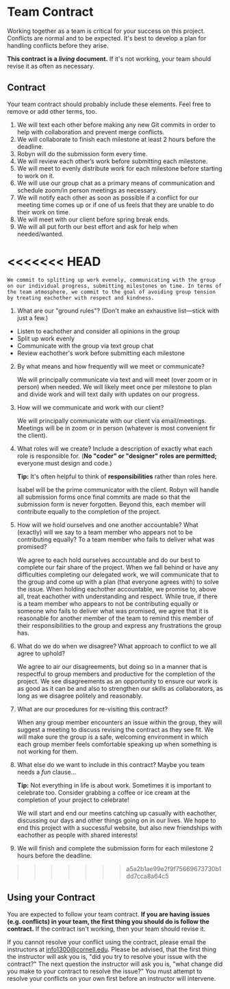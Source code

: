 # Team Contract

Working together as a team is critical for your success on this project. Conflicts are normal and to be expected. It's best to develop a plan for handling conflicts before they arise.

**This contract is a _living_ document.** If it's not working, your team should revise it as often as necessary.

## Contract

Your team contract should probably include these elements. Feel free to remove or add other terms, too.

1. We will text each other before making any new Git commits in order to help with collaboration and prevent merge conflicts.
2. We will collaborate to finish each milestone at least 2 hours before the deadline.
3. Robyn will do the submission form every time.
4. We will review each other’s work before submitting each milestone.
5. We will meet to evenly distribute work for each milestone before starting to work on it.
6. We will use our group chat as a primary means of communication and schedule zoom/in person meetings as necessary.
7. We will notify each other as soon as possible if a conflict for our meeting time comes up or if one of us feels that they are unable to do their work on time.
8. We will meet with our client before spring break ends.
9. We will all put forth our best effort and ask for help when needed/wanted.

<<<<<<< HEAD
=======
    We commit to splitting up work evenely, communicating with the group on our individual progress, submitting milestones on time. In terms of the team atmosphere, we commit to the goal of avoiding group tension by treating eachother with respect and kindness.


1. What are our "ground rules"? (Don't make an exhaustive list—stick with just a few.)

- Listen to eachother and consider all opinions in the group
- Split up work evenly
- Communicate with the group via text group chat
- Review eachother's work before submitting each milestone


2. By what means and how frequently will we meet or communicate?

    We will principally communicate via text and will meet (over zoom or in person) when needed. We will likely meet once per milestone to plan and divide work and will text daily with updates on our progress.


3. How will we communicate and work with our client?

    We will principally communicate with our client via email/meetings. Meetings will be in zoom or in person (whatever is most convenient fir the client).


4. What roles will we create? Include a description of exactly what each role is responsible for. (**No "coder" or "designer" roles are permitted;** everyone must design and code.)

    **Tip:** It's often helpful to think of **responsibilities** rather than roles here.

    Isabel will be the prime communicator with the client. Robyn will handle all submission forms once final commits are made so that the submission form is never forgotten. Beyond this, each member will contribute equally to the completion of the project.


5. How will we hold ourselves and one another accountable? What (exactly) will we say to a team member who appears not to be contributing equally? To a team member who fails to deliver what was promised?

    We agree to each hold ourselves accountable and do our best to complete our fair share of the project. When we fall behind or have any difficulties completing our delegated work, we will communicate that to the group and come up with a plan (that everyone agrees with) to solve the issue. When holding eachother accountable, we promise to, above all, treat eachother with understanding and respect. While true, if there is a team member who appears to not be contributing equally or someone who fails to deliver what was promised, we agree that it is reasonable for another member of the team to remind this member of their responsibilities to the group and express any frustrations the group has.


6. What do we do when we disagree? What approach to conflict to we all agree to uphold?

    We agree to air our disagreements, but doing so in a manner that is respectful to group members and productive for the completion of the project. We see disagreements as an opportunity to ensure our work is as good as it can be and also to strengthen our skills as collaborators, as long as we disagree politely and reasonably.


7. What are our procedures for re-visiting this contract?

    When any group member encounters an issue within the group, they will suggest a meeting to discuss revising the contract as they see fit. We will make sure the group is a safe, welcoming environment in which each group member feels comfortable speaking up when something is not working for them.


8. What else do we want to include in this contract? Maybe you team needs a _fun_ clause...

    **Tip:** Not everything in life is about work. Sometimes it is important to celebrate too. Consider grabbing a coffee or ice cream at the completion of your project to celebrate!

    We will start and end our meetins catching up casually with eachother, discussing our days and other things going on in our lives. We hope to end this project with a successful website, but also new friendships with eachother as people with shared interests!

9. We will finish and complete the submission form for each milestone 2 hours before the deadline.

>>>>>>> a5a2b1ae99e2f9f75669673730b1dd7cca8a64c5

## Using your Contract

You are expected to follow your team contract. **If you are having issues (e.g. conflicts) in your team, the first thing you should do is follow the contract.** If the contract isn't working, then your team should revise it.

If you cannot resolve your conflict using the contract, please email the instructors at <info1300@cornell.edu>. Please be advised, that the first thing the instructor will ask you is, "did you try to resolve your issue with the contract?" The next question the instructor will ask you is, "what change did you make to your contract to resolve the issue?" You must attempt to resolve your conflicts on your own first before an instructor will intervene.
